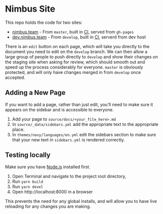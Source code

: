 # Nimbus Site

This repo holds the code for two sites:

* [nimbus.team](https://nimbus.team) - From `master`, built in [CI](https://ci.status.im/job/misc/job/nimbus.team/), served from `gh-pages`
* [dev.nimbus.team](https://dev.nimbus.team) - From `develop`, built in [CI](https://ci.status.im/job/misc/job/dev.nimbus.team/), serverd from dev host

There is an `edit` button on each page, which will take you directly to the document you need to edit on the `develop` branch. We can then allow a large group of people to push directly to `develop` and show their changes on the staging site when asking for review, which should smooth out and speed up the process considerably for everyone. `master` is obviously protected, and will only have changes merged in from `develop` once accepted.

## Adding a New Page

If you want to add a page, rather than just edit, you'll need to make sure it appears on the sidebar and is accessible to everyone.

1. Add your page to `source/docs/<your_file_here>.md`
2. In `source/_data/sidebars.yml` add the appropriate text to the appropriate place.
3. In `themes/navy/languages/en.yml` edit the sidebars section to make sure that your new text in `sidebars.yml` is rendered correctly.

## Testing locally

Make sure you have [Node.js](https://nodejs.org/) installed first.

1. Open Terminal and navigate to the project root directory,
3. Run `yarn build`
4. Run `yarn devel`
5. Open http://localhost:8000 in a browser

This prevents the need for any global installs, and will allow you to have live reloading for any changes you are making.
